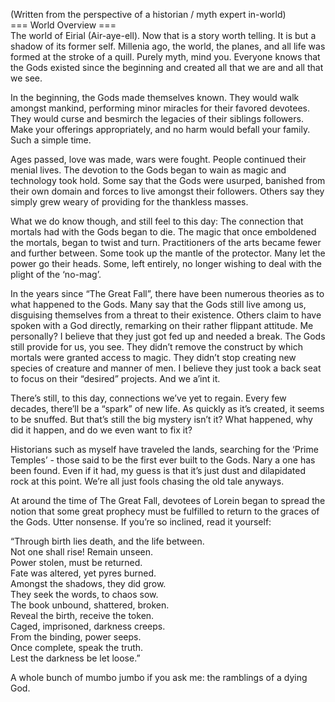 (Written from the perspective of a historian / myth expert in-world)  
=== World Overview ===  
The world of Eirial (Air-aye-ell). Now that is a story worth telling. It is but a shadow of its former self. Millenia ago, the world, the planes, and all life was formed at the stroke of a quill. Purely myth, mind you. Everyone knows that the Gods existed since the beginning and created all that we are and all that we see.

In the beginning, the Gods made themselves known. They would walk amongst mankind, performing minor miracles for their favored devotees. They would curse and besmirch the legacies of their siblings followers. Make your offerings appropriately, and no harm would befall your family. Such a simple time.

Ages passed, love was made, wars were fought. People continued their menial lives. The devotion to the Gods began to wain as magic and technology took hold. Some say that the Gods were usurped, banished from their own domain and forces to live amongst their followers. Others say they simply grew weary of providing for the thankless masses.

What we do know though, and still feel to this day: The connection that mortals had with the Gods began to die. The magic that once emboldened the mortals, began to twist and turn. Practitioners of the arts became fewer and further between. Some took up the mantle of the protector. Many let the power go their heads. Some, left entirely, no longer wishing to deal with the plight of the ‘no-mag’.

In the years since “The Great Fall”, there have been numerous theories as to what happened to the Gods. Many say that the Gods still live among us, disguising themselves from a threat to their existence. Others claim to have spoken with a God directly, remarking on their rather flippant attitude. Me personally? I believe that they just got fed up and needed a break. The Gods still provide for us, you see. They didn’t remove the construct by which mortals were granted access to magic. They didn’t stop creating new species of creature and manner of men. I believe they just took a back seat to focus on their “desired” projects. And we a’int it.

There’s still, to this day, connections we’ve yet to regain. Every few decades, there’ll be a “spark” of new life. As quickly as it’s created, it seems to be snuffed. But that’s still the big mystery isn’t it? What happened, why did it happen, and do we even want to fix it?

Historians such as myself have traveled the lands, searching for the ‘Prime Temples’ - those said to be the first ever built to the Gods. Nary a one has been found. Even if it had, my guess is that it’s just dust and dilapidated rock at this point. We’re all just fools chasing the old tale anyways.

At around the time of The Great Fall, devotees of Lorein began to spread the notion that some great prophecy must be fulfilled to return to the graces of the Gods. Utter nonsense. If you’re so inclined, read it yourself:

“Through birth lies death, and the life between.  
Not one shall rise! Remain unseen.  
Power stolen, must be returned.  
Fate was altered, yet pyres burned.  
Amongst the shadows, they did grow.  
They seek the words, to chaos sow.  
The book unbound, shattered, broken.  
Reveal the birth, receive the token.  
Caged, imprisoned, darkness creeps.  
From the binding, power seeps.  
Once complete, speak the truth.  
Lest the darkness be let loose.”

A whole bunch of mumbo jumbo if you ask me: the ramblings of a dying God.
